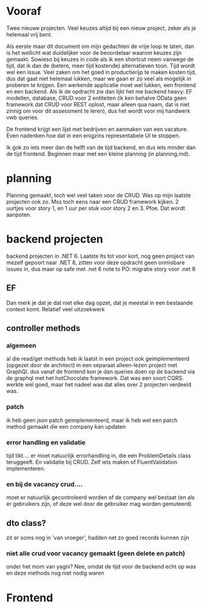 # Vooraf
Twee nieuwe projecten.
Veel keuzes altijd bij een nieuw project, zeker als je helemaal vrij bent.

Als eerste maar dit document om mijn gedachten de vrije loop te laten, dan is het wellicht wat duidelijker voor de beoordelaar waarom keuzes zijn gemaakt.
Sowieso bij keuzes in code als ik een shortcut neem vanwege de tijd, dat ik dan de (betere, meer tijd kostende) alternatieven toon.
Tijd wordt wel een issue. Veel zaken om het goed in productierijp te maken kosten tijd, dus dat gaat niet helemaal lukken, maar we gaan er zo veel als mogelijk in proberen te krijgen.
Een werkende applicatie moet wel lukken, een frontend en een backend.
Als ik de opdracht zie dan lijkt het me backend heavy: EF modellen, database, CRUD voor 2 entiteiten (ik ken behalve OData geen framework dat CRUD voor REST oplost, maar alleen qua naam, dat is niet zinnig om voor dit assessment te leren), dus het wordt voor mij handwerk vwb queries.

De frontend krijgt een lijst met bedrijven en aanmaken van een vacature.
Even nadenken hoe dat in een enigzins representabele UI te stoppen.

Ik gok zo iets meer dan de helft van de tijd backend, en dus iets minder dan de tijd frontend.
Beginnen maar met een kleine planning (in planning.md).

# planning
Planning gemaakt, toch wel veel taken voor de CRUD. Was op mijn laatste projecten ook zo. Mss toch eens naar een CRUD framework kijken.
2 uurtjes voor story 1, en 1 uur per stuk voor story 2 en 3. Pfoe. Dat wordt aanpoten.

# backend projecten
backend projecten in .NET 6. Laatste lts tot voor kort, nog geen project van mezelf gepoort naar .NET 8, zitten voor deze opdracht geen onmisbare issues in, dus maar op safe met .net 6
note to PO: migratie story voor .net 8

## EF
Dan merk je dat je dat niet elke dag opzet, dat je meestal in een bestaande context komt. Relatief veel uitzoekwerk

## controller methods
### algemeen
al die read/get methods heb ik laatst in een project ook geimplementeerd (opgezet door de architect) in een separaat alleen-lezen project met GraphQl.
dus vanaf de frontend kon je dan queries doen op de backend via de graphql met het hotChocolate framework. Dat was een soort CQRS. 
werkte wel goed, maar het nadeel was dat alles over 2 projecten verdeeld was.

### patch
ik heb geen json patch geimplementeerd, maar ik heb wel een patch method gemaakt die een company kan updaten

### error handling en validatie
tijd tikt.... er moet natuurlijk errorhandling in, die een ProblemDetails class teruggeeft.
En validatie bij CRUD. Zelf iets maken of FluentValidation implementeren.

### en bij de vacancy crud....
moet er natuurlijk gecontroleerd worden of de company wel bestaat (en als er gebruikers zijn, of deze wel door de gebruiker mag worden gemuteerd)

## dto class?
zit er soms nog in 'van vroeger', hadden net zo goed records kunnen zijn

### niet alle crud voor vacancy gemaakt (geen delete en patch) 
onder het mom van yagni? Nee, omdat de tijd voor de backend echt op was en deze methods nog niet nodig waren

# Frontend

